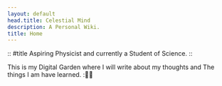 ```yaml
---
layout: default
head.title: Celestial Mind
description: A Personal Wiki.
title: Home
---
```

::
#title
Aspiring Physicist and currently a Student of Science.
::

This is my Digital Garden where I will write about my thoughts and The things I am have learned. :🦸‍♂️
